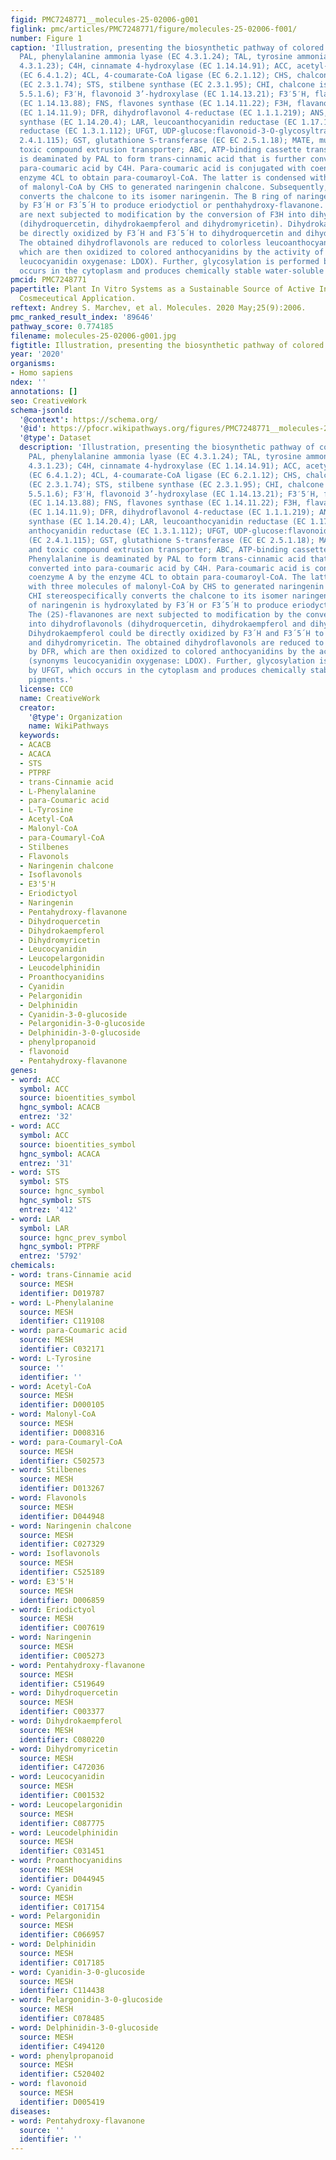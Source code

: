 ```yaml
---
figid: PMC7248771__molecules-25-02006-g001
figlink: pmc/articles/PMC7248771/figure/molecules-25-02006-f001/
number: Figure 1
caption: 'Illustration, presenting the biosynthetic pathway of colored anthocyanins.
  PAL, phenylalanine ammonia lyase (EC 4.3.1.24); TAL, tyrosine ammonia lyase (EC
  4.3.1.23); C4H, cinnamate 4-hydroxylase (EC 1.14.14.91); ACC, acetyl-CoA carboxylase
  (EC 6.4.1.2); 4CL, 4-coumarate-CoA ligase (EC 6.2.1.12); CHS, chalcone synthase
  (EC 2.3.1.74); STS, stilbene synthase (EC 2.3.1.95); CHI, chalcone isomerase (EC
  5.5.1.6); F3′H, flavonoid 3’-hydroxylase (EC 1.14.13.21); F3′5′H, flavonoid 3´5´-hydroxylase
  (EC 1.14.13.88); FNS, flavones synthase (EC 1.14.11.22); F3H, flavanone 3-hydroxylase
  (EC 1.14.11.9); DFR, dihydroflavonol 4-reductase (EC 1.1.1.219); ANS, anthocyanidin
  synthase (EC 1.14.20.4); LAR, leucoanthocyanidin reductase (EC 1.17.1.3); ANR, anthocyanidin
  reductase (EC 1.3.1.112); UFGT, UDP-glucose:flavonoid-3-O-glycosyltransferase (EC
  2.4.1.115); GST, glutathione S-transferase (EC EC 2.5.1.18); MATE, multidrug and
  toxic compound extrusion transporter; ABC, ATP-binding cassette transporter. Phenylalanine
  is deaminated by PAL to form trans-cinnamic acid that is further converted into
  para-coumaric acid by C4H. Para-coumaric acid is conjugated with coenzyme A by the
  enzyme 4CL to obtain para-coumaroyl-CoA. The latter is condensed with three molecules
  of malonyl-CoA by CHS to generated naringenin chalcone. Subsequently, CHI stereospecifically
  converts the chalcone to its isomer naringenin. The B ring of naringenin is hydroxylated
  by F3´H or F3´5´H to produce eriodyctiol or penthahydroxy-flavanone. The (2S)-flavanones
  are next subjected to modification by the conversion of F3H into dihydroflavonols
  (dihydroquercetin, dihydrokaempferol and dihydromyricetin). Dihydrokaempferol could
  be directly oxidized by F3´H and F3´5´H to dihydroquercetin and dihydromyricetin.
  The obtained dihydroflavonols are reduced to colorless leucoanthocyanidins by DFR,
  which are then oxidized to colored anthocyanidins by the activity of ANS (synonyms
  leucocyanidin oxygenase: LDOX). Further, glycosylation is performed by UFGT, which
  occurs in the cytoplasm and produces chemically stable water-soluble pigments.'
pmcid: PMC7248771
papertitle: Plant In Vitro Systems as a Sustainable Source of Active Ingredients for
  Cosmeceutical Application.
reftext: Andrey S. Marchev, et al. Molecules. 2020 May;25(9):2006.
pmc_ranked_result_index: '89646'
pathway_score: 0.774185
filename: molecules-25-02006-g001.jpg
figtitle: Illustration, presenting the biosynthetic pathway of colored anthocyanins
year: '2020'
organisms:
- Homo sapiens
ndex: ''
annotations: []
seo: CreativeWork
schema-jsonld:
  '@context': https://schema.org/
  '@id': https://pfocr.wikipathways.org/figures/PMC7248771__molecules-25-02006-g001.html
  '@type': Dataset
  description: 'Illustration, presenting the biosynthetic pathway of colored anthocyanins.
    PAL, phenylalanine ammonia lyase (EC 4.3.1.24); TAL, tyrosine ammonia lyase (EC
    4.3.1.23); C4H, cinnamate 4-hydroxylase (EC 1.14.14.91); ACC, acetyl-CoA carboxylase
    (EC 6.4.1.2); 4CL, 4-coumarate-CoA ligase (EC 6.2.1.12); CHS, chalcone synthase
    (EC 2.3.1.74); STS, stilbene synthase (EC 2.3.1.95); CHI, chalcone isomerase (EC
    5.5.1.6); F3′H, flavonoid 3’-hydroxylase (EC 1.14.13.21); F3′5′H, flavonoid 3´5´-hydroxylase
    (EC 1.14.13.88); FNS, flavones synthase (EC 1.14.11.22); F3H, flavanone 3-hydroxylase
    (EC 1.14.11.9); DFR, dihydroflavonol 4-reductase (EC 1.1.1.219); ANS, anthocyanidin
    synthase (EC 1.14.20.4); LAR, leucoanthocyanidin reductase (EC 1.17.1.3); ANR,
    anthocyanidin reductase (EC 1.3.1.112); UFGT, UDP-glucose:flavonoid-3-O-glycosyltransferase
    (EC 2.4.1.115); GST, glutathione S-transferase (EC EC 2.5.1.18); MATE, multidrug
    and toxic compound extrusion transporter; ABC, ATP-binding cassette transporter.
    Phenylalanine is deaminated by PAL to form trans-cinnamic acid that is further
    converted into para-coumaric acid by C4H. Para-coumaric acid is conjugated with
    coenzyme A by the enzyme 4CL to obtain para-coumaroyl-CoA. The latter is condensed
    with three molecules of malonyl-CoA by CHS to generated naringenin chalcone. Subsequently,
    CHI stereospecifically converts the chalcone to its isomer naringenin. The B ring
    of naringenin is hydroxylated by F3´H or F3´5´H to produce eriodyctiol or penthahydroxy-flavanone.
    The (2S)-flavanones are next subjected to modification by the conversion of F3H
    into dihydroflavonols (dihydroquercetin, dihydrokaempferol and dihydromyricetin).
    Dihydrokaempferol could be directly oxidized by F3´H and F3´5´H to dihydroquercetin
    and dihydromyricetin. The obtained dihydroflavonols are reduced to colorless leucoanthocyanidins
    by DFR, which are then oxidized to colored anthocyanidins by the activity of ANS
    (synonyms leucocyanidin oxygenase: LDOX). Further, glycosylation is performed
    by UFGT, which occurs in the cytoplasm and produces chemically stable water-soluble
    pigments.'
  license: CC0
  name: CreativeWork
  creator:
    '@type': Organization
    name: WikiPathways
  keywords:
  - ACACB
  - ACACA
  - STS
  - PTPRF
  - trans-Cinnamie acid
  - L-Phenylalanine
  - para-Coumaric acid
  - L-Tyrosine
  - Acetyl-CoA
  - Malonyl-CoA
  - para-Coumaryl-CoA
  - Stilbenes
  - Flavonols
  - Naringenin chalcone
  - Isoflavonols
  - E3'5'H
  - Eriodictyol
  - Naringenin
  - Pentahydroxy-flavanone
  - Dihydroquercetin
  - Dihydrokaempferol
  - Dihydromyricetin
  - Leucocyanidin
  - Leucopelargonidin
  - Leucodelphinidin
  - Proanthocyanidins
  - Cyanidin
  - Pelargonidin
  - Delphinidin
  - Cyanidin-3-0-glucoside
  - Pelargonidin-3-0-glucoside
  - Delphinidin-3-0-glucoside
  - phenylpropanoid
  - flavonoid
  - Pentahydroxy-flavanone
genes:
- word: ACC
  symbol: ACC
  source: bioentities_symbol
  hgnc_symbol: ACACB
  entrez: '32'
- word: ACC
  symbol: ACC
  source: bioentities_symbol
  hgnc_symbol: ACACA
  entrez: '31'
- word: STS
  symbol: STS
  source: hgnc_symbol
  hgnc_symbol: STS
  entrez: '412'
- word: LAR
  symbol: LAR
  source: hgnc_prev_symbol
  hgnc_symbol: PTPRF
  entrez: '5792'
chemicals:
- word: trans-Cinnamie acid
  source: MESH
  identifier: D019787
- word: L-Phenylalanine
  source: MESH
  identifier: C119108
- word: para-Coumaric acid
  source: MESH
  identifier: C032171
- word: L-Tyrosine
  source: ''
  identifier: ''
- word: Acetyl-CoA
  source: MESH
  identifier: D000105
- word: Malonyl-CoA
  source: MESH
  identifier: D008316
- word: para-Coumaryl-CoA
  source: MESH
  identifier: C502573
- word: Stilbenes
  source: MESH
  identifier: D013267
- word: Flavonols
  source: MESH
  identifier: D044948
- word: Naringenin chalcone
  source: MESH
  identifier: C027329
- word: Isoflavonols
  source: MESH
  identifier: C525189
- word: E3'5'H
  source: MESH
  identifier: D006859
- word: Eriodictyol
  source: MESH
  identifier: C007619
- word: Naringenin
  source: MESH
  identifier: C005273
- word: Pentahydroxy-flavanone
  source: MESH
  identifier: C519649
- word: Dihydroquercetin
  source: MESH
  identifier: C003377
- word: Dihydrokaempferol
  source: MESH
  identifier: C080220
- word: Dihydromyricetin
  source: MESH
  identifier: C472036
- word: Leucocyanidin
  source: MESH
  identifier: C001532
- word: Leucopelargonidin
  source: MESH
  identifier: C087775
- word: Leucodelphinidin
  source: MESH
  identifier: C031451
- word: Proanthocyanidins
  source: MESH
  identifier: D044945
- word: Cyanidin
  source: MESH
  identifier: C017154
- word: Pelargonidin
  source: MESH
  identifier: C066957
- word: Delphinidin
  source: MESH
  identifier: C017185
- word: Cyanidin-3-0-glucoside
  source: MESH
  identifier: C114438
- word: Pelargonidin-3-0-glucoside
  source: MESH
  identifier: C078485
- word: Delphinidin-3-0-glucoside
  source: MESH
  identifier: C494120
- word: phenylpropanoid
  source: MESH
  identifier: C520402
- word: flavonoid
  source: MESH
  identifier: D005419
diseases:
- word: Pentahydroxy-flavanone
  source: ''
  identifier: ''
---
```

